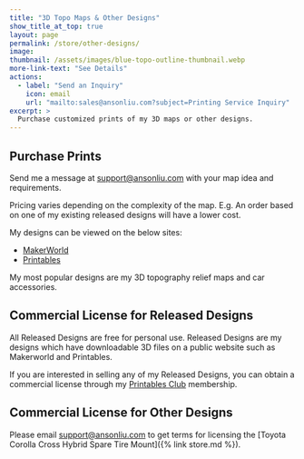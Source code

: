 ```yaml
---
title: "3D Topo Maps & Other Designs"
show_title_at_top: true
layout: page
permalink: /store/other-designs/
image:
thumbnail: /assets/images/blue-topo-outline-thumbnail.webp
more-link-text: "See Details"
actions:
  - label: "Send an Inquiry"
    icon: email
    url: "mailto:sales@ansonliu.com?subject=Printing Service Inquiry"
excerpt: >
  Purchase customized prints of my 3D maps or other designs. 
---
```


## Purchase Prints

Send me a message at [support@ansonliu.com](mailto:support@ansonliu.com) with your map idea and requirements.

Pricing varies depending on the complexity of the map. E.g. An order based on one of my existing released designs will have a lower cost.

My designs can be viewed on the below sites:

- [MakerWorld](https://makerworld.com/en/@ansonl)
- [Printables](https://www.printables.com/@ansonl/)

My most popular designs are my 3D topography relief maps and car accessories.

## Commercial License for Released Designs

All Released Designs are free for personal use. Released Designs are my designs which have downloadable 3D files on a public website such as Makerworld and Printables.

If you are interested in selling any of my Released Designs, you can obtain a commercial license through my [Printables Club](https://www.printables.com/@ansonl/) membership.

## Commercial License for Other Designs

Please email [support@ansonliu.com](mailto:support@ansonliu.com) to get terms for licensing the [Toyota Corolla Cross Hybrid Spare Tire Mount]({% link store.md %}).
